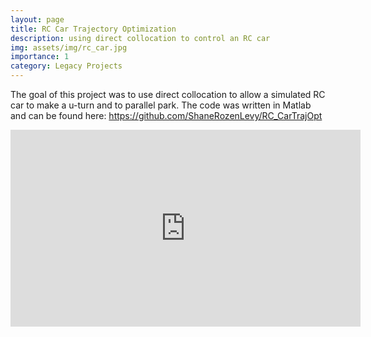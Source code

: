 ```yaml
---
layout: page
title: RC Car Trajectory Optimization
description: using direct collocation to control an RC car
img: assets/img/rc_car.jpg
importance: 1
category: Legacy Projects
---
```


The goal of this project was to use direct collocation to allow a simulated RC car to make a u-turn and to parallel park. 
The code was written in Matlab and can be found here: 
 <a href="https://github.com/ShaneRozenLevy/RC_CarTrajOpt">https://github.com/ShaneRozenLevy/RC_CarTrajOpt</a>

<div class="row">
    <div class="col-sm mt-3 mt-md-0">
<iframe width="560" height="315" src="https://www.youtube.com/embed/_RGT6X5B3u8" title="YouTube video player" frameborder="0" allow="accelerometer; autoplay; clipboard-write; encrypted-media; gyroscope; picture-in-picture" allowfullscreen></iframe>    </div>
</div>

